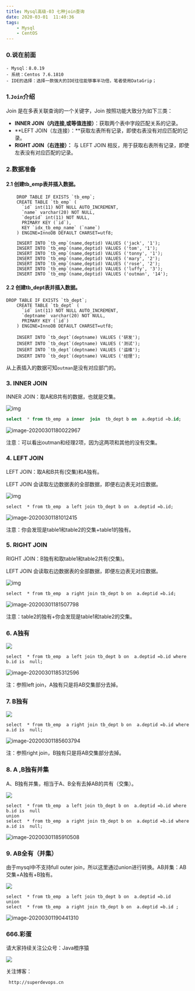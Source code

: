 ```yaml
---
title: Mysql高级-03 七种join查询
date: 2020-03-01  11:40:36
tags: 
    - Mysql
    - CentOS
---
```


### 0.说在前面

```
- Mysql：8.0.19
- 系统：Centos 7.6.1810
- IDE的选择：选择一款强大的IDE往往能够事半功倍，笔者使用DataGrip；
```

### 1.`Join`介绍

  Join 是在多表关联查询的一个关键字，Join 按照功能大致分为如下三类：

- **INNER JOIN（内连接,或等值连接）**：获取两个表中字段匹配关系的记录。
- **LEFT JOIN（左连接）：**获取左表所有记录，即使右表没有对应匹配的记录。
- **RIGHT JOIN（右连接）：** 与 LEFT JOIN 相反，用于获取右表所有记录，即使左表没有对应匹配的记录。

<!--more-->

### 2.数据准备

#### 2.1 创建tb_emp表并插入数据。

```
    DROP TABLE IF EXISTS `tb_emp`;
    CREATE TABLE `tb_emp` (
      `id` int(11) NOT NULL AUTO_INCREMENT,
      `name` varchar(20) NOT NULL,
      `deptid` int(11) NOT NULL,
      PRIMARY KEY (`id`),
      KEY `idx_tb_emp_name` (`name`)
    ) ENGINE=InnoDB DEFAULT CHARSET=utf8;

    INSERT INTO `tb_emp`(name,deptid) VALUES ('jack', '1');
    INSERT INTO `tb_emp`(name,deptid) VALUES ('tom', '1');
    INSERT INTO `tb_emp`(name,deptid) VALUES ('tonny', '1');
    INSERT INTO `tb_emp`(name,deptid) VALUES ('mary', '2');
    INSERT INTO `tb_emp`(name,deptid) VALUES ('rose', '2');
    INSERT INTO `tb_emp`(name,deptid) VALUES ('luffy', '3');
    INSERT INTO `tb_emp`(name,deptid) VALUES ('outman', '14');
```

#### 2.2 创建tb_dept表并插入数据。

```
DROP TABLE IF EXISTS `tb_dept`;
    CREATE TABLE `tb_dept` (
      `id` int(11) NOT NULL AUTO_INCREMENT,
      `deptname` varchar(20) NOT NULL,
      PRIMARY KEY (`id`)
    ) ENGINE=InnoDB DEFAULT CHARSET=utf8;

    INSERT INTO `tb_dept`(deptname) VALUES ('研发');
    INSERT INTO `tb_dept`(deptname) VALUES ('测试');
    INSERT INTO `tb_dept`(deptname) VALUES ('运维');
    INSERT INTO `tb_dept`(deptname) VALUES ('经理');
```

从上表插入的数据可知`outman`是没有对应部门的。

### 3. INNER JOIN

INNER JOIN：取A和B共有的数据，也就是交集。

![img](/image/mysql/image-20200229224750441.png)

```sql
select  * from tb_emp  a inner  join  tb_dept b on  a.deptid =b.id;
```

![image-20200301180022967](/image/mysql/image-20200301180022967.png)

注意：可以看出outman和经理2项，因为这两项和其他的没有交集。



### 4. LEFT JOIN

LEFT JOIN：取A和B共有(交集)和A独有。

LEFT JOIN 会读取左边数据表的全部数据，即便右边表无对应数据。



![img](/image/mysql/image-20200301180022968.png)

```
select  * from tb_emp  a left join tb_dept b on  a.deptid =b.id;
```

![image-20200301181012415](/image/mysql/image-20200301181012415.png)

注意：你会发现是table1和table2的交集+table1的独有。

### 5. RIGHT JOIN

 RIGHT JOIN：B独有和取table1和table2共有(交集)。

LEFT JOIN 会读取右边数据表的全部数据，即便左边表无对应数据。



![img](/image/mysql/image-20200301181012416.png)

```
select  * from tb_emp  a right join tb_dept b on  a.deptid =b.id;
```

![image-20200301181507798](/image/mysql/image-20200301181507798.png)

注意：table2的独有+你会发现是table1和table2的交集。

### 6. A独有

![](/image/mysql/image-20200301181507799.png)

```
select  * from tb_emp  a left join tb_dept b on  a.deptid =b.id where b.id is  null;
```

![image-20200301185312596](/image/mysql/image-20200301185312596.png)

注：参照left join，A独有只是将AB交集部分去掉。

### 7. B独有

![](/image/mysql/image-20200301185312597.png)



```
select  * from tb_emp  a right join tb_dept b on  a.deptid =b.id where  a.id is  null;
```

![image-20200301185603794](/image/mysql/image-20200301185603794.png)

注：参照right join，B独有只是将AB交集部分去掉。

### 8. A ,B独有并集

A、B独有并集，相当于A、B全有去掉AB的共有（交集）。

![](/image/mysql/image-20200301185603795.png)

```
select  * from tb_emp  a left join tb_dept b on  a.deptid =b.id where b.id is  null
union
select  * from tb_emp  a right join tb_dept b on  a.deptid =b.id where  a.id is  null;
```

![image-20200301185910508](/image/mysql/image-20200301185910508.png)



### 9. AB全有（并集）

由于mysql中不支持full outer join，所以这里通过union进行转换。AB并集：AB交集+A独有+B独有。

![](/image/mysql/image-20200301185910509.png)

```
select  * from tb_emp  a left join tb_dept b on  a.deptid =b.id
union
select  * from tb_emp  a right join tb_dept b on  a.deptid =b.id ;
```

![image-20200301190441310](/image/mysql/image-20200301190441310.png)

### 666.彩蛋

请大家持续关注公众号：Java橙序猿

 ![](/image/common/superdevops.jpg) 

关注博客：

```
 http://superdevops.cn
```



